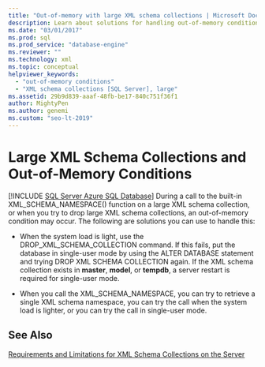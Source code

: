 ```yaml
---
title: "Out-of-memory with large XML schema collections | Microsoft Docs"
description: Learn about solutions for handling out-of-memory conditions when loading or dropping a large XML schema collection.
ms.date: "03/01/2017"
ms.prod: sql
ms.prod_service: "database-engine"
ms.reviewer: ""
ms.technology: xml
ms.topic: conceptual
helpviewer_keywords: 
  - "out-of-memory conditions"
  - "XML schema collections [SQL Server], large"
ms.assetid: 29b9d839-aaaf-48fb-be17-840c751f36f1
author: MightyPen
ms.author: genemi
ms.custom: "seo-lt-2019"
---
```

# Large XML Schema Collections and Out-of-Memory Conditions
[!INCLUDE [SQL Server Azure SQL Database](../../includes/applies-to-version/sql-asdb.md)]
  During a call to the built-in XML_SCHEMA_NAMESPACE() function on a large XML schema collection, or when you try to drop large XML schema collections, an out-of-memory condition may occur. The following are solutions you can use to handle this:  
  
-   When the system load is light, use the DROP_XML_SCHEMA_COLLECTION command. If this fails, put the database in single-user mode by using the ALTER DATABASE statement and trying DROP XML SCHEMA COLLECTION again. If the XML schema collection exists in **master**, **model**, or **tempdb**, a server restart is required for single-user mode.  
  
-   When you call the XML_SCHEMA_NAMESPACE, you can try to retrieve a single XML schema namespace, you can try the call when the system load is lighter, or you can try the call in single-user mode.  
  
## See Also  
 [Requirements and Limitations for XML Schema Collections on the Server](../../relational-databases/xml/requirements-and-limitations-for-xml-schema-collections-on-the-server.md)  
  
  

